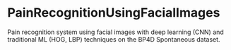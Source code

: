 # PainRecognitionUsingFacialImages
Pain recognition system using facial images with deep learning (CNN) and traditional ML (HOG, LBP) techniques on the BP4D Spontaneous dataset.
